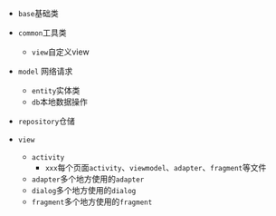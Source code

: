 * `base`基础类
* `common`工具类
    * `view`自定义view

* `model`
    网络请求
    * `entity`实体类
    * `db`本地数据操作
* `repository`仓储
* `view`
    * `activity`
        * `xxx`每个页面`activity`、`viewmodel`、`adapter`、`fragment`等文件
    * `adapter`多个地方使用的`adapter`
    * `dialog`多个地方使用的`dialog`
    * `fragment`多个地方使用的`fragment`  
